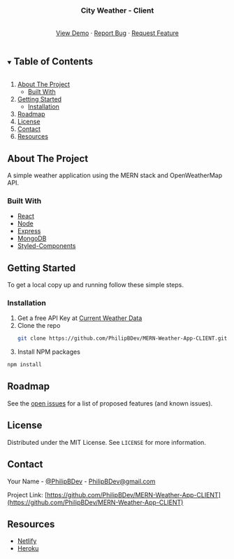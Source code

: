  <h3 align="center">City Weather - Client</h3>

  <p align="center">
    <br />
    <a href="https://github.com/PhilipBDev/MERN-Weather-App-CLIENT">View Demo</a>
    ·
    <a href="https://github.com/PhilipBDev/MERN-Weather-App-CLIENT/issues">Report Bug</a>
    ·
    <a href="https://github.com/PhilipBDev/MERN-Weather-App-CLIENT/issues">Request Feature</a>
  </p>
</p>

<!-- TABLE OF CONTENTS -->
<details open="open">
  <summary><h2 style="display: inline-block">Table of Contents</h2></summary>
  <ol>
    <li>
      <a href="#about-the-project">About The Project</a>
      <ul>
        <li><a href="#built-with">Built With</a></li>
      </ul>
    </li>
    <li>
      <a href="#getting-started">Getting Started</a>
      <ul>
        <li><a href="#installation">Installation</a></li>
      </ul>
    </li>
    <li><a href="#roadmap">Roadmap</a></li>
    <li><a href="#license">License</a></li>
    <li><a href="#contact">Contact</a></li>
    <li><a href="#resources">Resources</a></li>
  </ol>
</details>

<!-- ABOUT THE PROJECT -->

## About The Project

A simple weather application using the MERN stack and OpenWeatherMap API.

### Built With

- [React](https://reactjs.org/)
- [Node](https://nodejs.org/en/)
- [Express](https://expressjs.com/)
- [MongoDB](https://www.mongodb.com/)
- [Styled-Components](https://styled-components.com/)

<!-- GETTING STARTED -->

## Getting Started

To get a local copy up and running follow these simple steps.

### Installation

1. Get a free API Key at [Current Weather Data](https://openweathermap.org/api)
2. Clone the repo
   ```sh
   git clone https://github.com/PhilipBDev/MERN-Weather-App-CLIENT.git
   ```
3. Install NPM packages

```sh
npm install
```

<!-- ROADMAP -->

## Roadmap

See the [open issues](https://github.com/PhilipBDev/MERN-Weather-App-CLIENT/issues) for a list of proposed features (and known issues).

<!-- LICENSE -->

## License

Distributed under the MIT License. See `LICENSE` for more information.

<!-- CONTACT -->

## Contact

Your Name - [@PhilipBDev](https://twitter.com/PhilipBDev) - PhilipBDev@gmail.com

Project Link: [https://github.com/PhilipBDev/MERN-Weather-App-CLIENT](https://github.com/PhilipBDev/MERN-Weather-App-CLIENT)

<!-- RESOURCES -->

## Resources

- [Netlify](https://www.netlify.com/)
- [Heroku](https://www.heroku.com/)
